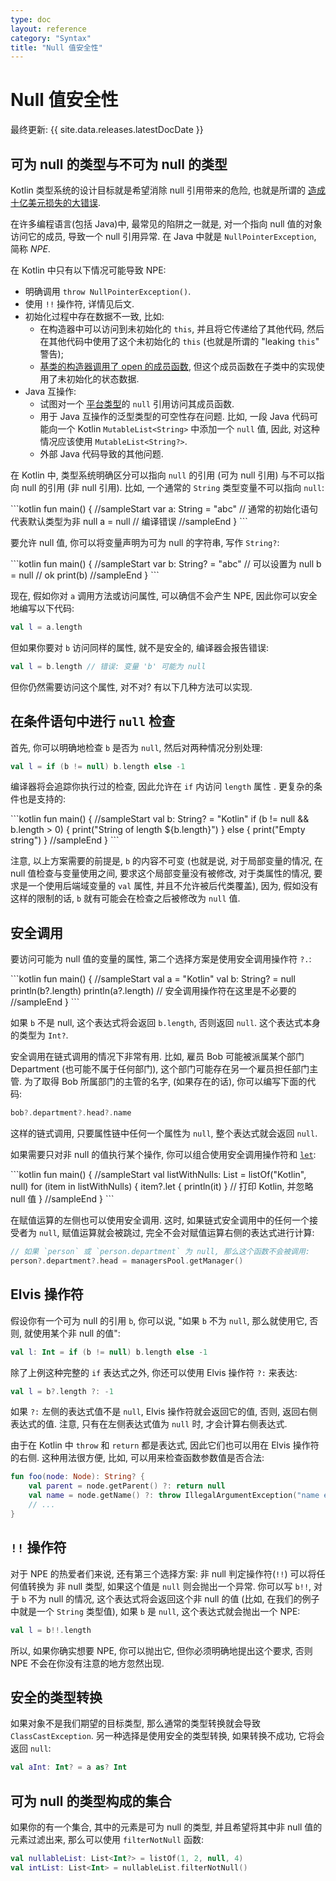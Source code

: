 ```yaml
---
type: doc
layout: reference
category: "Syntax"
title: "Null 值安全性"
---
```


# Null 值安全性

最终更新: {{ site.data.releases.latestDocDate }}

## 可为 null 的类型与不可为 null 的类型

Kotlin 类型系统的设计目标就是希望消除 null 引用带来的危险,
也就是所谓的 [造成十亿美元损失的大错误](https://en.wikipedia.org/wiki/Tony_Hoare#Apologies_and_retractions).

在许多编程语言(包括 Java)中, 最常见的陷阱之一就是, 对一个指向 null 值的对象访问它的成员, 导致一个 null 引用异常.
在 Java 中就是 `NullPointerException`, 简称 _NPE_.

在 Kotlin 中只有以下情况可能导致 NPE:

* 明确调用 `throw NullPointerException()`.
* 使用 `!!` 操作符, 详情见后文.
* 初始化过程中存在数据不一致, 比如:
  * 在构造器中可以访问到未初始化的 `this`, 并且将它传递给了其他代码,
    然后在其他代码中使用了这个未初始化的 `this` (也就是所谓的 "leaking `this`" 警告);
  * [基类的构造器调用了 open 的成员函数](inheritance.html#derived-class-initialization-order),
    但这个成员函数在子类中的实现使用了未初始化的状态数据.
* Java 互操作:
  * 试图对一个 [平台类型](java-interop.html#null-safety-and-platform-types)的 `null` 引用访问其成员函数.
  * 用于 Java 互操作的泛型类型的可空性存在问题.
    比如, 一段 Java 代码可能向一个 Kotlin `MutableList<String>` 中添加一个 `null` 值,
    因此, 对这种情况应该使用 `MutableList<String?>`.
  * 外部 Java 代码导致的其他问题.

在 Kotlin 中, 类型系统明确区分可以指向 `null` 的引用 (可为 null 引用) 与不可以指向 null 的引用 (非 null 引用).
比如, 一个通常的 `String` 类型变量不可以指向 `null`:

<div class="sample" markdown="1" theme="idea">
```kotlin
fun main() {
//sampleStart
    var a: String = "abc" // 通常的初始化语句代表默认类型为非 null
    a = null // 编译错误
//sampleEnd
}
```
</div>

要允许 null 值, 你可以将变量声明为可为 null 的字符串, 写作 `String?`:

<div class="sample" markdown="1" theme="idea">
```kotlin
fun main() {
//sampleStart
    var b: String? = "abc" // 可以设置为 null
    b = null // ok
    print(b)
//sampleEnd
}
```
</div>

现在, 假如你对 `a` 调用方法或访问属性, 可以确信不会产生 NPE, 因此你可以安全地编写以下代码:

```kotlin
val l = a.length
```

但如果你要对 `b` 访问同样的属性, 就不是安全的, 编译器会报告错误:

```kotlin
val l = b.length // 错误: 变量 'b' 可能为 null
```

但你仍然需要访问这个属性, 对不对? 有以下几种方法可以实现.

## 在条件语句中进行 `null` 检查

首先, 你可以明确地检查 `b` 是否为 `null`, 然后对两种情况分别处理:

```kotlin
val l = if (b != null) b.length else -1
```

编译器将会追踪你执行过的检查, 因此允许在 `if` 内访问 `length` 属性 .
更复杂的条件也是支持的:

<div class="sample" markdown="1" theme="idea">
```kotlin
fun main() {
//sampleStart
    val b: String? = "Kotlin"
    if (b != null && b.length > 0) {
        print("String of length ${b.length}")
    } else {
        print("Empty string")
    }
//sampleEnd
}
```
</div>

注意, 以上方案需要的前提是, `b` 的内容不可变
(也就是说, 对于局部变量的情况, 在 null 值检查与变量使用之间, 要求这个局部变量没有被修改,
对于类属性的情况, 要求是一个使用后端域变量的 `val` 属性, 并且不允许被后代类覆盖),
因为, 假如没有这样的限制的话, `b` 就有可能会在检查之后被修改为 `null` 值.

## 安全调用

要访问可能为 null 值的变量的属性, 第二个选择方案是使用安全调用操作符 `?.`:

<div class="sample" markdown="1" theme="idea">
```kotlin
fun main() {
//sampleStart
    val a = "Kotlin"
    val b: String? = null
    println(b?.length)
    println(a?.length) // 安全调用操作符在这里是不必要的
//sampleEnd
}
```
</div>

如果 `b` 不是 null, 这个表达式将会返回 `b.length`, 否则返回 `null`.
这个表达式本身的类型为 `Int?`.

安全调用在链式调用的情况下非常有用.
比如, 雇员 Bob 可能被派属某个部门 Department (也可能不属于任何部门),
这个部门可能存在另一个雇员担任部门主管.
为了取得 Bob 所属部门的主管的名字, (如果存在的话), 你可以编写下面的代码:

```kotlin
bob?.department?.head?.name
```

这样的链式调用, 只要属性链中任何一个属性为 `null`, 整个表达式就会返回 `null`.

如果需要只对非 null 的值执行某个操作,
你可以组合使用安全调用操作符和 [`let`](https://kotlinlang.org/api/latest/jvm/stdlib/kotlin/let.html):

<div class="sample" markdown="1" theme="idea">
```kotlin
fun main() {
//sampleStart
    val listWithNulls: List<String?> = listOf("Kotlin", null)
    for (item in listWithNulls) {
      item?.let { println(it) } // 打印 Kotlin, 并忽略 null 值
 }
//sampleEnd
}
```
</div>

在赋值运算的左侧也可以使用安全调用. 这时, 如果链式安全调用中的任何一个接受者为 `null`,
赋值运算就会被跳过, 完全不会对赋值运算右侧的表达式进行计算:

```kotlin
// 如果 `person` 或 `person.department` 为 null, 那么这个函数不会被调用:
person?.department?.head = managersPool.getManager()
```

## Elvis 操作符

假设你有一个可为 null 的引用 `b`, 你可以说,
"如果 `b` 不为 `null`, 那么就使用它, 否则, 就使用某个非 null 的值":

```kotlin
val l: Int = if (b != null) b.length else -1
```

除了上例这种完整的 `if` 表达式之外, 你还可以使用 Elvis 操作符 `?:` 来表达:

```kotlin
val l = b?.length ?: -1
```

如果 `?:` 左侧的表达式值不是 `null`, Elvis 操作符就会返回它的值, 否则, 返回右侧表达式的值.
注意, 只有在左侧表达式值为 `null` 时, 才会计算右侧表达式.

由于在 Kotlin 中 `throw` 和 `return` 都是表达式, 因此它们也可以用在 Elvis 操作符的右侧.
这种用法很方便, 比如, 可以用来检查函数参数值是否合法:

```kotlin
fun foo(node: Node): String? {
    val parent = node.getParent() ?: return null
    val name = node.getName() ?: throw IllegalArgumentException("name expected")
    // ...
}
```

## `!!` 操作符

对于 NPE 的热爱者们来说, 还有第三个选择方案:
非 null 判定操作符(`!!`) 可以将任何值转换为 非 null 类型, 如果这个值是 `null` 则会抛出一个异常.
你可以写 `b!!`, 对于 `b` 不为 null 的情况, 这个表达式将会返回这个非 null 的值
(比如, 在我们的例子中就是一个 `String` 类型值),
如果 `b` 是 `null`, 这个表达式就会抛出一个 NPE:

```kotlin
val l = b!!.length
```

所以, 如果你确实想要 NPE, 你可以抛出它,
但你必须明确地提出这个要求, 否则 NPE 不会在你没有注意的地方忽然出现.

## 安全的类型转换

如果对象不是我们期望的目标类型, 那么通常的类型转换就会导致 `ClassCastException`.
另一种选择是使用安全的类型转换, 如果转换不成功, 它将会返回 `null`:

```kotlin
val aInt: Int? = a as? Int
```

## 可为 null 的类型构成的集合

如果你的有一个集合, 其中的元素是可为 null 的类型, 并且希望将其中非 null 值的元素过滤出来,
那么可以使用 `filterNotNull` 函数:

```kotlin
val nullableList: List<Int?> = listOf(1, 2, null, 4)
val intList: List<Int> = nullableList.filterNotNull()
```

